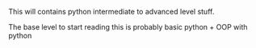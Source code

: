 This will contains python intermediate to advanced level stuff.

The base level to start reading this is probably basic python + OOP with python